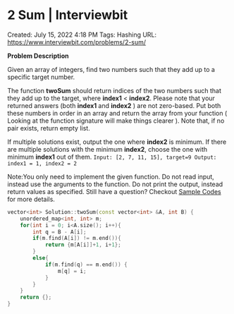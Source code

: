 # 2 Sum | Interviewbit

Created: July 15, 2022 4:18 PM
Tags: Hashing
URL: https://www.interviewbit.com/problems/2-sum/

**Problem Description**

Given an array of integers, find two numbers such that they add up to a specific target number.

The function **twoSum** should return indices of the two numbers such that they add up to the target, where **index1** < **index2**. Please note that your returned answers (both **index1** and **index2** ) are not zero-based. Put both these numbers in order in an array and return the array from your function ( Looking at the function signature will make things clearer ). Note that, if no pair exists, return empty list.

If multiple solutions exist, output the one where **index2** is minimum. If there are multiple solutions with the minimum **index2**, choose the one with minimum **index1** out of them. 
`Input: [2, 7, 11, 15], target=9
Output: index1 = 1, index2 = 2`

Note:You only need to implement the given function. Do not read input, instead use the arguments to the function. Do not print the output, instead return values as specified. Still have a question? Checkout [Sample Codes](https://www.interviewbit.com/pages/sample_codes/) for more details.

```cpp
vector<int> Solution::twoSum(const vector<int> &A, int B) {
    unordered_map<int, int> m;
    for(int i = 0; i<A.size(); i++){
        int q = B - A[i];
        if(m.find(A[i]) != m.end()){
            return {m[A[i]]+1, i+1};
        }
        else{
            if(m.find(q) == m.end()) {
                m[q] = i;
            }
        }
    }
    return {};
}
```